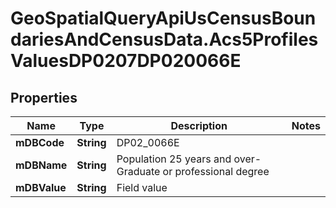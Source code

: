 # GeoSpatialQueryApiUsCensusBoundariesAndCensusData.Acs5ProfilesValuesDP0207DP020066E

## Properties

Name | Type | Description | Notes
------------ | ------------- | ------------- | -------------
**mDBCode** | **String** | DP02_0066E | 
**mDBName** | **String** | Population 25 years and over- Graduate or professional degree | 
**mDBValue** | **String** | Field value | 


